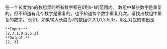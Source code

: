 在一个长度为n的数组里的所有数字都在0到n-1的范围内。 数组中某些数字是重复的，但不知道有几个数字是重复的。也不知道每个数字重复几次。请找出数组中重复的数字。 例如，如果输入长度为7的数组{2,3,1,0,2,5,3}，那么对应的输出是

```
**Input:**
[2,3,1,0,2,5,3]
**Output:**
[2, 3]
```

